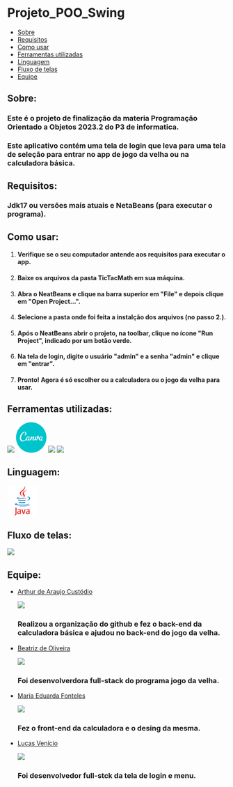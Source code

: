 # Projeto_POO_Swing

* [Sobre](#Sobre)
* [Requisitos](#Requisitos)
* [Como usar](#Como-usar)
* [Ferramentas utilizadas](#Ferramentas-utilizadas)
* [Linguagem](#Linguagem)
* [Fluxo de telas](#Fiagrama-de-telas)
* [Equipe](#Equipe)


## Sobre:
<h3>
    Este é o projeto de finalização da materia Programação Orientado a Objetos 2023.2 do P3 de informatica.
</h3>

<h3>
    Este aplicativo contém uma tela de login que leva para uma tela de seleção para entrar no app de jogo da velha ou na calculadora básica.
</h3>

## Requisitos:
### Jdk17 ou versões mais atuais e NetaBeans (para executar o programa).

## Como usar:

1. <h4>Verifique se o seu computador antende aos requisitos para executar o app.</h4>
2. <h4>Baixe os arquivos da pasta TicTacMath em sua máquina.</h4>
3. <h4>Abra o NeatBeans e clique na barra superior em "File" e depois clique em "Open Project...".</h4>
4. <h4>Selecione a pasta onde foi feita a instalção dos arquivos (no passo 2.).</h4>
5. <h4>Após o NeatBeans abrir o projeto, na toolbar, clique no ícone "Run Project", indicado por um botão verde.</h4>
6. <h4>Na tela de login, digite o usuário "admin" e a senha "admin" e clique em "entrar".</h4>
7. <h4>Pronto! Agora é só escolher ou a calculadora ou o jogo da velha para usar.</h4>

## Ferramentas utilizadas:
<div>
    <img height="70m"src="https://github.com/ArthurDevA/ArthurDevA/assets/141514740/f3e5c70a-be62-4952-9295-c8b43cd41967"/>
    <img height="70" src="https://raw.githubusercontent.com/devicons/devicon/55609aa5bd817ff167afce0d965585c92040787a/icons/canva/canva-original.svg"/>
    <img height="70m"src="https://github.com/ArthurDevA/ArthurDevA/assets/141514740/f41f689e-45a2-47ea-9987-170b134be1b4"/>
    <img height="70m"src="https://github.com/ArthurDevA/ArthurDevA/assets/141514740/f5f7dcc5-cd6b-4411-b73d-93cb6cb86f07"/>
</div>

## Linguagem:
<div>
    <img height="70" src="https://raw.githubusercontent.com/devicons/devicon/55609aa5bd817ff167afce0d965585c92040787a/icons/java/java-original-wordmark.svg"/>
</div>

## Fluxo de telas:
<div>
    <img height="350" src="https://github.com/ArthurDevA/Projeto_POO_Swing/assets/141514740/68b6f108-9f81-49e6-961c-3f5092e58ed2"/>
</div>

## Equipe:
- [Arthur de Araujo Custódio](https://github.com/ArthurDevA)
    <div>
        <img height="300" src="https://avatars.githubusercontent.com/u/141514740?s=400&u=96686665a3603b1b17f67f8f5994f73313baa216&v=4"/>
    </div>
    <h3>Realizou a organização do github e fez o back-end da calculadora básica e ajudou no back-end do jogo da velha.</h3>
  
- [Beatriz de Oliveira](https://github.com/BiaOlit)
    <div>
        <img height="300" src="https://avatars.githubusercontent.com/u/143532366?v=4"/>
    </div>
    <h3>Foi desenvolverdora full-stack do programa jogo da velha.</h3>
  
- [Maria Eduarda Fonteles](https://github.com/dudafonteles)
    <div>
        <img height="300" src="https://avatars.githubusercontent.com/u/142603808?v=4"/>
    </div>
    <h3>Fez o front-end da calculadora e o desing da mesma.</h3>

- [Lucas Venício](https://github.com/09794)
    <div>
        <img height="300" src="https://avatars.githubusercontent.com/u/141374183?v=4"/>
    </div>
    <h3>Foi desenvolvedor full-stck da tela de login e menu.</h3>

